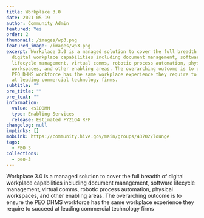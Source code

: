 ```yaml
---
title: Workplace 3.0
date: 2021-05-19
author: Community Admin
featured: Yes
order: 2
thumbnail: /images/wp3.png
featured_image: /images/wp3.png
excerpt: Workplace 3.0 is a managed solution to cover the full breadth of
  digital workplace capabilities including document management, software
  lifecycle management, virtual comms, robotic process automation, physical
  workspaces, and other enabling areas. The overarching outcome is to ensure the
  PEO DHMS workforce has the same workplace experience they require to succeed
  at leading commercial technology firms.
subtitle: ""
pre_title: ""
pre_text: ""
information:
  value: <$100MM
  type: Enabling Services
  release: Estimated FY21Q4 RFP
changelog: null
impLinks: []
mobLink: https://community.hive.gov/main/groups/43702/lounge
tags:
  - PEO 3
collections:
  - peo-3
---
```

Workplace 3.0 is a managed solution to cover the full breadth of digital workplace capabilities including document management, software lifecycle management, virtual comms, robotic process automation, physical workspaces, and other enabling areas. The overarching outcome is to ensure the PEO DHMS workforce has the same workplace experience they require to succeed at leading commercial technology firms